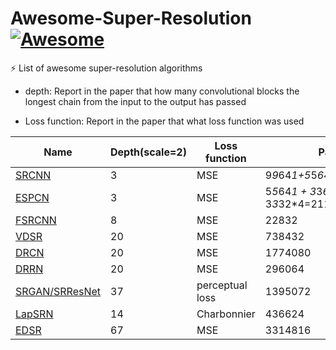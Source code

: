 # Awesome-Super-Resolution [![Awesome](https://cdn.rawgit.com/sindresorhus/awesome/d7305f38d29fed78fa85652e3a63e154dd8e8829/media/badge.svg)](https://github.com/sindresorhus/awesome)

⚡️ List of awesome super-resolution algorithms

- depth: Report in the paper that how many convolutional blocks the longest chain from the input to the output has passed 

- Loss function: Report in the paper that what loss function was used


| Name  | Depth(scale=2) | Loss function | Parameters |
| ---- | -- | ------ | --- |
| [SRCNN](https://arxiv.org/abs/1501.00092)  | 3 | MSE | 9*9*64*1+5*5*64*32+5*5*32*1=57184 |
| [ESPCN](https://arxiv.org/abs/1609.05158)  | 3 | MSE | 5*5*64*1 + 3*3*64*32 + 3*3*32*4=21184 |
| [FSRCNN](https://arxiv.org/abs/1608.00367)  | 8 | MSE | 22832 |
| [VDSR](https://arxiv.org/abs/1511.04587)  | 20 | MSE | 738432 |
| [DRCN](https://arxiv.org/abs/1511.04491)  | 20  | MSE | 1774080 |
| [DRRN](http://cvlab.cse.msu.edu/pdfs/Tai_Yang_Liu_CVPR2017.pdf) | 20 | MSE | 296064 |
| [SRGAN/SRResNet](https://arxiv.org/abs/1609.04802)  | 37 | perceptual loss | 1395072 |
| [LapSRN](https://arxiv.org/abs/1710.01992)  | 14 |  Charbonnier | 436624 |
| [EDSR](https://arxiv.org/abs/1707.02921)  | 67 | MSE | 3314816 |
